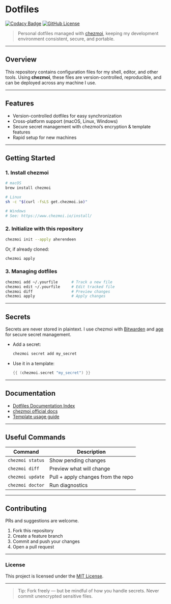 # Dotfiles

[![Codacy Badge](https://app.codacy.com/project/badge/Grade/64b82ab35f5946f7907bd071f0ae6d76)](https://app.codacy.com/gh/aherendeen/dotfiles/dashboard?utm_source=gh&utm_medium=referral&utm_content=&utm_campaign=Badge_grade)
[![GitHub License](https://img.shields.io/github/license/aherendeen/dotfiles)](LICENSE)

> Personal dotfiles managed with [chezmoi](https://www.chezmoi.io/), keeping my development environment consistent, secure, and portable.

---

## Overview

This repository contains configuration files for my shell, editor, and other tools.
Using **chezmoi**, these files are version-controlled, reproducible, and can be deployed across any machine I use.

---

## Features

- Version-controlled dotfiles for easy synchronization
- Cross-platform support (macOS, Linux, Windows)
- Secure secret management with chezmoi’s encryption & template features
- Rapid setup for new machines

---

## Getting Started

### 1. Install chezmoi

```sh
# macOS
brew install chezmoi

# Linux
sh -c "$(curl -fsLS get.chezmoi.io)"

# Windows
# See: https://www.chezmoi.io/install/
```

### 2. Initialize with this repository

```sh
chezmoi init --apply aherendeen
```

Or, if already cloned:

```sh
chezmoi apply
```

### 3. Managing dotfiles

```sh
chezmoi add ~/.yourfile      # Track a new file
chezmoi edit ~/.yourfile     # Edit tracked file
chezmoi diff                 # Preview changes
chezmoi apply                # Apply changes
```

---

## Secrets

Secrets are never stored in plaintext.
I use chezmoi with [Bitwarden](https://bitwarden.com/) and [age](https://github.com/FiloSottile/age) for secure secret management.

- Add a secret:

  ```sh
  chezmoi secret add my_secret
  ```

- Use it in a template:

  ```go
  {{ (chezmoi.secret "my_secret") }}
  ```

---

## Documentation

- [Dotfiles Documentation Index](./docs/index.md)
- [chezmoi official docs](https://www.chezmoi.io/docs/)
- [Template usage guide](https://www.chezmoi.io/user-guide/templates/)

---

## Useful Commands

| Command             | Description                          |
|---------------------|--------------------------------------|
| `chezmoi status`    | Show pending changes                 |
| `chezmoi diff`      | Preview what will change              |
| `chezmoi update`    | Pull + apply changes from the repo    |
| `chezmoi doctor`    | Run diagnostics                      |

---

## Contributing

PRs and suggestions are welcome.

1. Fork this repository
2. Create a feature branch
3. Commit and push your changes
4. Open a pull request

---

### License

This project is licensed under the [MIT License](LICENSE).

---

> Tip: Fork freely — but be mindful of how you handle secrets. Never commit unencrypted sensitive files.
